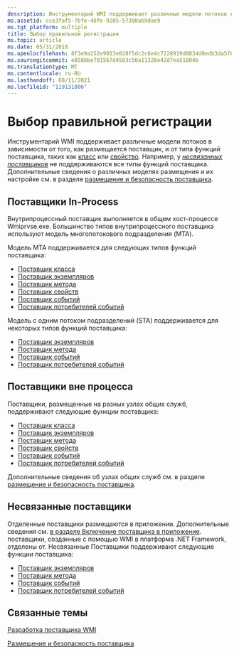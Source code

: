 ```yaml
---
description: Инструментарий WMI поддерживает различные модели потоков в зависимости от того, как размещается поставщик, и от типа функций поставщика, таких как класс или свойство.
ms.assetid: cce3faf5-7bfe-46fe-9205-57398ab9dae9
ms.tgt_platform: multiple
title: Выбор правильной регистрации
ms.topic: article
ms.date: 05/31/2018
ms.openlocfilehash: 8f3e9a252e9013e828f5dc2c6e4c7228919d0834d0edb3da5f699cbe0306a38d
ms.sourcegitcommit: e858bbe701567d4583c50a11326e42d7ea51804b
ms.translationtype: MT
ms.contentlocale: ru-RU
ms.lasthandoff: 08/11/2021
ms.locfileid: "119131806"
---
```

# <a name="choosing-correct-registration"></a>Выбор правильной регистрации

Инструментарий WMI поддерживает различные модели потоков в зависимости от того, как размещается поставщик, и от типа функций поставщика, таких как [класс](writing-a-class-provider.md) или [свойство](writing-a-property-provider.md). Например, у [*несвязанных поставщиков*](gloss-d.md) не поддерживаются все типы функций поставщика. Дополнительные сведения о различных моделях размещения и их настройке см. в разделе [размещение и безопасность поставщика](provider-hosting-and-security.md).

## <a name="in-process-providers"></a>Поставщики In-Process

Внутрипроцессный поставщик выполняется в общем хост-процессе Wmiprvse.exe. Большинство типов внутрипроцессного поставщика используют модель многопотокового подразделения (MTA).

Модель MTA поддерживается для следующих типов функций поставщика:

-   [Поставщик класса](writing-a-class-provider.md)
-   [Поставщик экземпляров](writing-an-instance-provider.md)
-   [Поставщик метода](writing-a-method-provider.md)
-   [Поставщик свойств](writing-a-property-provider.md)
-   [Поставщик событий](writing-an-event-provider.md)
-   [Поставщик потребителей событий](writing-an-event-consumer-provider.md)

Модель с одним потоком подразделений (STA) поддерживается для некоторых типов функций поставщика:

-   [Поставщик экземпляров](writing-an-instance-provider.md)
-   [Поставщик метода](writing-a-method-provider.md)
-   [Поставщик событий](writing-an-event-provider.md)
-   [Поставщик потребителей событий](writing-an-event-consumer-provider.md)

## <a name="out-of-process-providers"></a>Поставщики вне процесса

Поставщики, размещенные на разных узлах общих служб, поддерживают следующие функции поставщика:

-   [Поставщик класса](writing-a-class-provider.md)
-   [Поставщик экземпляров](writing-an-instance-provider.md)
-   [Поставщик метода](writing-a-method-provider.md)
-   [Поставщик свойств](writing-a-property-provider.md)
-   [Поставщик событий](writing-an-event-provider.md)
-   [Поставщик потребителей событий](writing-an-event-consumer-provider.md)

Дополнительные сведения об узлах общих служб см. в разделе [размещение и безопасность поставщика](provider-hosting-and-security.md).

## <a name="decoupled-providers"></a>Несвязанные поставщики

Отделенные поставщики размещаются в приложении. Дополнительные сведения см. [в разделе Включение поставщика в приложение](incorporating-a-provider-in-an-application.md). поставщики, созданные с помощью WMI в платформа .NET Framework, отделены от. Несвязанные Поставщики поддерживают следующие функции поставщика:

-   [Поставщик экземпляров](writing-an-instance-provider.md)
-   [Поставщик метода](writing-a-method-provider.md)
-   [Поставщик событий](writing-an-event-provider.md)
-   [Поставщик потребителей событий](writing-an-event-consumer-provider.md)

## <a name="related-topics"></a>Связанные темы

<dl> <dt>

[Разработка поставщика WMI](developing-a-wmi-provider.md)
</dt> <dt>

[Размещение и безопасность поставщика](provider-hosting-and-security.md)
</dt> </dl>

 

 



